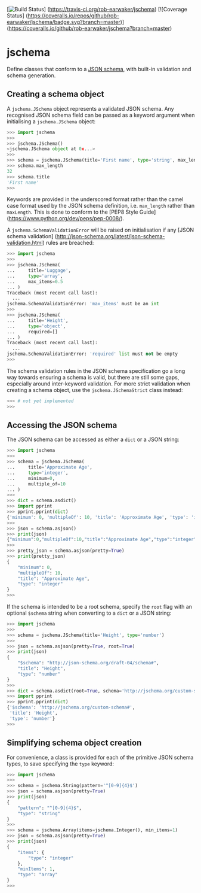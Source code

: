 [![Build Status](https://travis-ci.org/rob-earwaker/jschema.svg?branch=master)]
(https://travis-ci.org/rob-earwaker/jschema)
[![Coverage Status]
(https://coveralls.io/repos/github/rob-earwaker/jschema/badge.svg?branch=master)]
(https://coveralls.io/github/rob-earwaker/jschema?branch=master)

# jschema
Define classes that conform to a [JSON schema](http://json-schema.org/), with
built-in validation and schema generation.

## Creating a schema object
A `jschema.JSchema` object represents a validated JSON schema. Any recognised
JSON schema field can be passed as a keyword argument when initialising a
`jschema.JSchema` object:

```python
>>> import jschema
>>>
>>> jschema.JSchema()
<jschema.JSchema object at 0x...>
>>>
>>> schema = jschema.JSchema(title='First name', type='string', max_length=32)
>>> schema.max_length
32
>>> schema.title
'First name'
>>>
```

Keywords are provided in the underscored format rather than the camel case
format used by the JSON schema definition, i.e. `max_length` rather than
`maxLength`. This is done to conform to the [PEP8 Style Guide]
(https://www.python.org/dev/peps/pep-0008/).

A `jschema.SchemaValidationError` will be raised on initialisation if any
[JSON schema validation]
(http://json-schema.org/latest/json-schema-validation.html) rules are breached:

```python
>>> import jschema
>>>
>>> jschema.JSchema(
...     title='Luggage',
...     type='array',
...     max_items=0.5
... )
Traceback (most recent call last):
  ...
jschema.SchemaValidationError: 'max_items' must be an int
>>>
>>> jschema.JSchema(
...     title='Height',
...     type='object',
...     required=[]
... )
Traceback (most recent call last):
  ...
jschema.SchemaValidationError: 'required' list must not be empty
>>>
```

The schema validation rules in the JSON schema specification go a long way
towards ensuring a schema is valid, but there are still some gaps, especially
around inter-keyword validation. For more strict validation when creating a
schema object, use the `jschema.JSchemaStrict` class instead:

```python
>>> # not yet implemented
>>> 
```

## Accessing the JSON schema
The JSON schema can be accessed as either a `dict` or a JSON string:

```python
>>> import jschema
>>>
>>> schema = jschema.JSchema(
...     title='Approximate Age',
...     type='integer',
...     minimum=0,
...     multiple_of=10
... )
>>>
>>> dict = schema.asdict()
>>> import pprint
>>> pprint.pprint(dict)
{'minimum': 0, 'multipleOf': 10, 'title': 'Approximate Age', 'type': 'integer'}
>>>
>>> json = schema.asjson()
>>> print(json)
{"minimum":0,"multipleOf":10,"title":"Approximate Age","type":"integer"}
>>>
>>> pretty_json = schema.asjson(pretty=True)
>>> print(pretty_json)
{
    "minimum": 0,
    "multipleOf": 10,
    "title": "Approximate Age",
    "type": "integer"
}
>>>
```

If the schema is intended to be a root schema, specify the `root` flag with an 
optional `$schema` string when converting to a `dict` or a JSON string:

```python
>>> import jschema
>>>
>>> schema = jschema.JSchema(title='Height', type='number')
>>>
>>> json = schema.asjson(pretty=True, root=True)
>>> print(json)
{
    "$schema": "http://json-schema.org/draft-04/schema#",
    "title": "Height",
    "type": "number"
}
>>>
>>> dict = schema.asdict(root=True, schema='http://jschema.org/custom-schema#')
>>> import pprint
>>> pprint.pprint(dict)
{'$schema': 'http://jschema.org/custom-schema#',
 'title': 'Height',
 'type': 'number'}
>>>
```

## Simplifying schema object creation
For convenience, a class is provided for each of the primitive JSON schema
types, to save specifying the `type` keyword:

```python
>>> import jschema
>>>
>>> schema = jschema.String(pattern='^[0-9]{4}$')
>>> json = schema.asjson(pretty=True)
>>> print(json)
{
    "pattern": "^[0-9]{4}$",
    "type": "string"
}
>>>
>>> schema = jschema.Array(items=jschema.Integer(), min_items=1)
>>> json = schema.asjson(pretty=True)
>>> print(json)
{
    "items": {
        "type": "integer"
    },
    "minItems": 1,
    "type": "array"
}
>>>
```